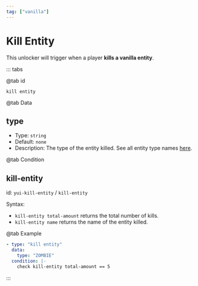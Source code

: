 ```yaml
---
tag: ["vanilla"]
---
```


# Kill Entity

This unlocker will trigger when a player **kills a vanilla entity**.

::: tabs

@tab id

`kill entity`

@tab Data

## type <Badge text="Required" type="tip" />

- Type: `string`
- Default: `none`
- Description: The type of the entity killed. See all entity type names [here](https://bukkit.windit.net/javadoc/org/bukkit/entity/EntityType.html).

@tab Condition

## kill-entity

id: `yui-kill-entity` / `kill-entity`

Syntax:
- `kill-entity total-amount` returns the total number of kills.
- `kill-entity name` returns the name of the entity killed.

@tab Example

```yaml
- type: "kill entity"
  data:
    type: "ZOMBIE"
  condition: |-
    check kill-entity total-amount == 5
```

::: 